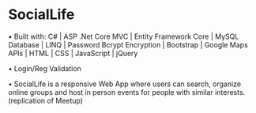 # SocialLife

•  Built with: C# | ASP .Net Core MVC | Entity Framework Core | MySQL Database | LINQ | Password Bcrypt Encryption | Bootstrap | Google Maps APIs | HTML | CSS | JavaScript | jQuery <br>

• Login/Reg Validation 

•  SocialLife is a responsive Web App where users can search, organize online groups and host in person events for people with similar interests. (replication of Meetup)


